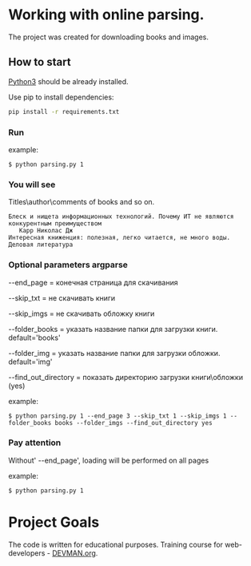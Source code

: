 # Working with online parsing.

The project was created for downloading books and images.

## How to start

[Python3](https://www.python.org/downloads/) should be already installed.

Use pip to install dependencies:

```bash
pip install -r requirements.txt
```

### Run

example:

```
$ python parsing.py 1
```

### You will see

Titles\author\comments of books and so on.
```
Блеск и нищета информационных технологий. Почему ИТ не являются конкурентным преимуществом  
   Карр Николас Дж
Интересная книженция: полезная, легко читается, не много воды.
Деловая литература
```

### Optional parameters argparse

--end_page = конечная страница для скачивания

--skip_txt  = не скачивать книги

--skip_imgs = не скачивать обложку книги

--folder_books = указать название папки для  загрузки книги.  default='books'

--folder_img = указать название папки для  загрузки обложки.  default='img'

--find_out_directory = показать директорию загрузки книги\обложки (yes)

example:

```
$ python parsing.py 1 --end_page 3 --skip_txt 1 --skip_imgs 1 --folder_books books --folder_imgs --find_out_directory yes
```

### Pay attention

Without' --end_page', loading will be performed on all pages

example:
```
$ python parsing.py 1
```

# Project Goals

The code is written for educational purposes. Training course for web-developers - [DEVMAN.org](https://devman.org).
